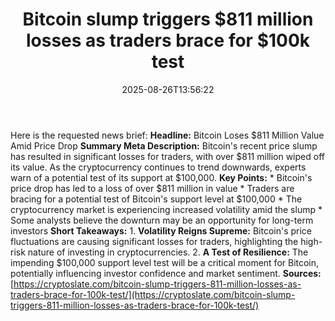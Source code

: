 ﻿---
title: "Bitcoin slump triggers $811 million losses as traders brace for $100k test"
date: "2025-08-26T13:56:22"
category: "Markets"
summary: ""
slug: "bitcoin slump triggers 811 million losses as traders brace f"
source_urls:
  - "https://cryptoslate.com/bitcoin-slump-triggers-811-million-losses-as-traders-brace-for-100k-test/"
seo:
  title: "Bitcoin slump triggers $811 million losses as traders brace for $100k test | Hash n Hedge"
  description: ""
  keywords: ["news", "markets", "brief"]
---
Here is the requested news brief:  **Headline:** Bitcoin Loses $811 Million Value Amid Price Drop  **Summary Meta Description:** Bitcoin's recent price slump has resulted in significant losses for traders, with over $811 million wiped off its value. As the cryptocurrency continues to trend downwards, experts warn of a potential test of its support at $100,000.  **Key Points:**  * Bitcoin's price drop has led to a loss of over $811 million in value * Traders are bracing for a potential test of Bitcoin's support level at $100,000 * The cryptocurrency market is experiencing increased volatility amid the slump * Some analysts believe the downturn may be an opportunity for long-term investors  **Short Takeaways:**  1. **Volatility Reigns Supreme:** Bitcoin's price fluctuations are causing significant losses for traders, highlighting the high-risk nature of investing in cryptocurrencies. 2. **A Test of Resilience:** The impending $100,000 support level test will be a critical moment for Bitcoin, potentially influencing investor confidence and market sentiment.  **Sources:** [https://cryptoslate.com/bitcoin-slump-triggers-811-million-losses-as-traders-brace-for-100k-test/](https://cryptoslate.com/bitcoin-slump-triggers-811-million-losses-as-traders-brace-for-100k-test/) 
